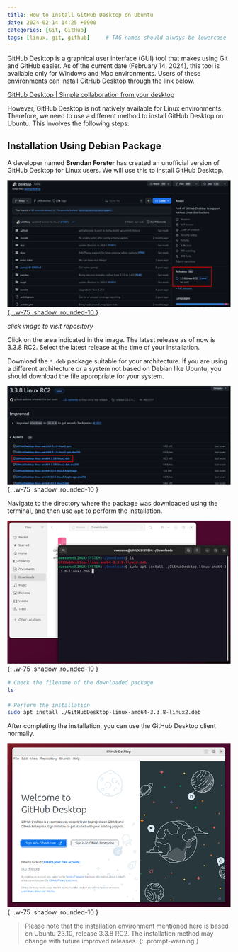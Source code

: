 ```yaml
---
title: How to Install GitHub Desktop on Ubuntu
date: 2024-02-14 14:25 +0900
categories: [Git, GitHub]
tags: [linux, git, github]     # TAG names should always be lowercase
---
```


GitHub Desktop is a graphical user interface (GUI) tool that makes using Git and GitHub easier. As of the current date (February 14, 2024), this tool is available only for Windows and Mac environments. Users of these environments can install GitHub Desktop through the link below.

[GitHub Desktop | Simple collaboration from your desktop](https://desktop.github.com/)

However, GitHub Desktop is not natively available for Linux environments. Therefore, we need to use a different method to install GitHub Desktop on Ubuntu. This involves the following steps:


## Installation Using Debian Package

A developer named **Brendan Forster** has created an unofficial version of GitHub Desktop for Linux users. We will use this to install GitHub Desktop.

[![Repository](assets/post/git/3.png){: .w-75 .shadow .rounded-10 }](https://github.com/shiftkey/desktop)

_click image to visit repository_

Click on the area indicated in the image. The latest release as of now is 3.3.8 RC2. Select the latest release at the time of your installation.

Download the `*.deb` package suitable for your architecture. If you are using a different architecture or a system not based on Debian like Ubuntu, you should download the file appropriate for your system.

![Package](assets/post/git/4.png){: .w-75 .shadow .rounded-10 }

Navigate to the directory where the package was downloaded using the terminal, and then use `apt` to perform the installation.

![Install](assets/post/git/5.PNG){: .w-75 .shadow .rounded-10 }

```bash
# Check the filename of the downloaded package
ls

# Perform the installation
sudo apt install ./GitHubDesktop-linux-amd64-3.3.8-linux2.deb 
```
After completing the installation, you can use the GitHub Desktop client normally.

![Run](assets/post/git/6.PNG){: .w-75 .shadow .rounded-10 }

> Please note that the installation environment mentioned here is based on Ubuntu 23.10, release 3.3.8 RC2. The installation method may change with future improved releases.
{: .prompt-warning }
